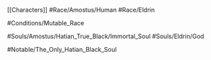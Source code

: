 [[Characters]]
#Race/Amostus/Human 
#Race/Eldrin 

#Conditions/Mutable_Race 

#Souls/Amostus/Hatian_True_Black/Immortal_Soul 
#Souls/Eldrin/God

#Notable/The_Only_Hatian_Black_Soul

